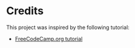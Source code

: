# Credits

This project was inspired by the following tutorial:

- [FreeCodeCamp.org tutorial](https://www.youtube.com/watch?v=FfWpgLFMI7w)
